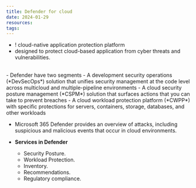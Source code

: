 ```yaml
---
title: Defender for cloud
date: 2024-01-29
resources: 
tags:
---
```

- ! cloud-native application protection platform
- designed to protect cloud-based application from cyber threats and vulnerabilities.
<br>
- Defender have two segments
	- A development security operations (*DevSecOps*) solution that unifies security management at the code level across multicloud and multiple-pipeline environments
	- A cloud security posture management (*CSPM*) solution that surfaces actions that you can take to prevent breaches
	- A cloud workload protection platform (*CWPP*) with specific protections for servers, containers, storage, databases, and other workloads

- Microsoft 365 Defender provides an overview of attacks, including suspicious and malicious events that occur in cloud environments.

- **Services in Defender**
	- Security Posture.
	- Workload Protection.
	- Inventory.
	- Recommendations.
	- Regulatory compliance.